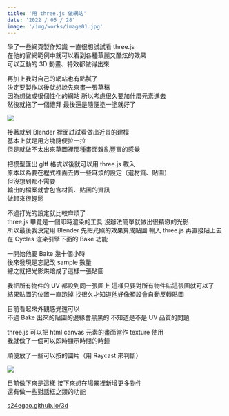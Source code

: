 ```yaml
---
title: '用 three.js 做網站'
date: '2022 / 05 / 28'
image: '/img/works/image01.jpg'
---
```


學了一些網頁製作知識 一直很想試試看 three.js  
在他的官網範例中就可以看到各種華麗又酷炫的效果  
可以互動的 3D 動畫、特效都做得出來

再加上我對自己的網站也有點膩了  
決定要製作以後就想說先來畫一張草稿  
因為想做成很個性化的網站 所以考慮很久要加什麼元素進去  
然後就拖了一個禮拜 最後還是隨便塗一塗就好了

![](/img/notes/001.jpg)

接著就到 Blender 裡面試試看做出近景的建模  
基本上就是用方塊隨便拉一拉  
但是就做不太出來草圖裡那種畫面雜亂豐富的感覺

把模型匯出 gltf 格式以後就可以用 three.js 載入  
原本以為要在程式裡面去做一些麻煩的設定（選材質、貼圖）  
但沒想到都不需要  
輸出的檔案就會包含材質、貼圖的資訊  
做起來很輕鬆

不過打光的設定就比較麻煩了  
three.js 畢竟是一個即時渲染的工具 沒辦法簡單就做出很精緻的光影  
所以最後我決定用 Blender 先把光照的效果算成貼圖 輸入 three.js 再直接貼上去  
在 Cycles 渲染引擎下面的 Bake 功能

一開始他要 Bake 幾十個小時  
後來發現是忘記改 sample 數量  
總之就把光影烘焙成了這樣一張貼圖

我把所有物件的 UV 都設到同一張圖上 這樣只要對所有物件貼這張圖就可以了  
結果貼圖的位置一直跑掉 找很久才知道他好像預設會自動反轉貼圖

目前看起來外觀感覺還可以  
不過 Bake 出來的貼圖的邊緣會黑黑的 不知道是不是 UV 品質的問題

three.js 可以把 html canvas 元素的畫面當作 texture 使用  
我就做了一個可以即時顯示時間的時鐘

順便放了一些可以按的圖片（用 Raycast 來判斷）

![](/img/works/image01.jpg)

目前做下來是這樣 接下來想在場景裡新增更多物件  
還有做一些對話框之類的功能

[s24egao.github.io/3d](https://s24egao.github.io/3d)